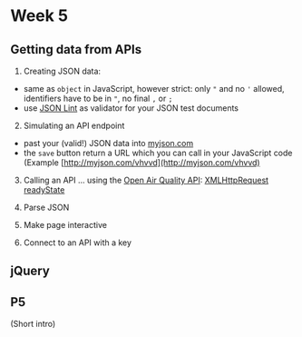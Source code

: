 # Week 5

## Getting data from APIs

1. Creating JSON data:
- same as `object` in JavaScript, however strict: only `"` and no `'` allowed, identifiers have to be in `"`, no final `,` or `;`
- use [JSON Lint](https://jsonlint.com/) as validator for your JSON test documents

2. Simulating an API endpoint
- past your (valid!) JSON data into [myjson.com](http://myjson.com)
- the `save` button return a URL which you can call in your JavaScript code (Example [http://myjson.com/vhvvd](http://myjson.com/vhvvd)

3. Calling an API
... using the [Open Air Quality API](https://docs.openaq.org/):
[XMLHttpRequest readyState](https://developer.mozilla.org/en-US/docs/Web/API/XMLHttpRequest/readyState)

4. Parse JSON

7. Make page interactive

6. Connect to an API with a key

## jQuery


## P5
(Short intro)
